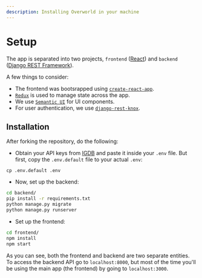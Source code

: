 ```yaml
---
description: Installing Overworld in your machine
---
```


# Setup

The app is separated into two projects, `frontend` \([React](https://reactjs.org/)\) and `backend` \([Django REST Framework](https://www.django-rest-framework.org/)\).

A few things to consider:

* The frontend was bootsrapped using [`create-react-app`](https://github.com/facebook/create-react-app).
* [`Redux`](https://redux.js.org/) is used to manage state across the app.
* We use [`Semantic UI`](https://react.semantic-ui.com/) for UI components.
* For user authentication, we use [`django-rest-knox`](https://github.com/James1345/django-rest-knox).

## Installation

After forking the repository, do the following:

* Obtain your API keys from [IGDB](https://api.igdb.com) and paste it inside your `.env` file. But first, copy the `.env.default` file to your actual `.env`:

```text
cp .env.default .env
```

* Now, set up the backend:

```bash
cd backend/
pip install -r requirements.txt
python manage.py migrate
python manage.py runserver
```

* Set up the frontend: 

```bash
cd frontend/
npm install
npm start
```

As you can see, both the frontend and backend are two separate entities. To access the backend API go to `localhost:8000`, but most of the time you'll be using the main app \(the frontend\) by going to `localhost:3000`.

